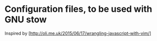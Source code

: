 # Configuration files, to be used with GNU stow

Inspired by [http://oli.me.uk/2015/06/17/wrangling-javascript-with-vim/]
